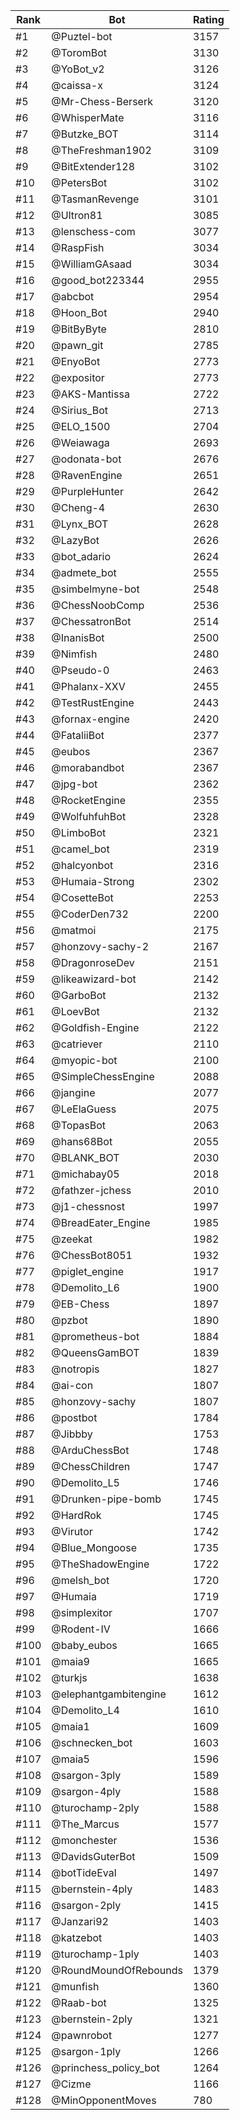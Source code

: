 Rank|Bot|Rating
---|---|---
#1|@Puztel-bot|3157
#2|@ToromBot|3130
#3|@YoBot_v2|3126
#4|@caissa-x|3124
#5|@Mr-Chess-Berserk|3120
#6|@WhisperMate|3116
#7|@Butzke_BOT|3114
#8|@TheFreshman1902|3109
#9|@BitExtender128|3102
#10|@PetersBot|3102
#11|@TasmanRevenge|3101
#12|@Ultron81|3085
#13|@lenschess-com|3077
#14|@RaspFish|3034
#15|@WilliamGAsaad|3034
#16|@good_bot223344|2955
#17|@abcbot|2954
#18|@Hoon_Bot|2940
#19|@BitByByte|2810
#20|@pawn_git|2785
#21|@EnyoBot|2773
#22|@expositor|2773
#23|@AKS-Mantissa|2722
#24|@Sirius_Bot|2713
#25|@ELO_1500|2704
#26|@Weiawaga|2693
#27|@odonata-bot|2676
#28|@RavenEngine|2651
#29|@PurpleHunter|2642
#30|@Cheng-4|2630
#31|@Lynx_BOT|2628
#32|@LazyBot|2626
#33|@bot_adario|2624
#34|@admete_bot|2555
#35|@simbelmyne-bot|2548
#36|@ChessNoobComp|2536
#37|@ChessatronBot|2514
#38|@InanisBot|2500
#39|@Nimfish|2480
#40|@Pseudo-0|2463
#41|@Phalanx-XXV|2455
#42|@TestRustEngine|2443
#43|@fornax-engine|2420
#44|@FataliiBot|2377
#45|@eubos|2367
#46|@morabandbot|2367
#47|@jpg-bot|2362
#48|@RocketEngine|2355
#49|@WolfuhfuhBot|2328
#50|@LimboBot|2321
#51|@camel_bot|2319
#52|@halcyonbot|2316
#53|@Humaia-Strong|2302
#54|@CosetteBot|2253
#55|@CoderDen732|2200
#56|@matmoi|2175
#57|@honzovy-sachy-2|2167
#58|@DragonroseDev|2151
#59|@likeawizard-bot|2142
#60|@GarboBot|2132
#61|@LoevBot|2132
#62|@Goldfish-Engine|2122
#63|@catriever|2110
#64|@myopic-bot|2100
#65|@SimpleChessEngine|2088
#66|@jangine|2077
#67|@LeElaGuess|2075
#68|@TopasBot|2063
#69|@hans68Bot|2055
#70|@BLANK_BOT|2030
#71|@michabay05|2018
#72|@fathzer-jchess|2010
#73|@j1-chessnost|1997
#74|@BreadEater_Engine|1985
#75|@zeekat|1982
#76|@ChessBot8051|1932
#77|@piglet_engine|1917
#78|@Demolito_L6|1900
#79|@EB-Chess|1897
#80|@pzbot|1890
#81|@prometheus-bot|1884
#82|@QueensGamBOT|1839
#83|@notropis|1827
#84|@ai-con|1807
#85|@honzovy-sachy|1807
#86|@postbot|1784
#87|@Jibbby|1753
#88|@ArduChessBot|1748
#89|@ChessChildren|1747
#90|@Demolito_L5|1746
#91|@Drunken-pipe-bomb|1745
#92|@HardRok|1745
#93|@Virutor|1742
#94|@Blue_Mongoose|1735
#95|@TheShadowEngine|1722
#96|@melsh_bot|1720
#97|@Humaia|1719
#98|@simplexitor|1707
#99|@Rodent-IV|1666
#100|@baby_eubos|1665
#101|@maia9|1665
#102|@turkjs|1638
#103|@elephantgambitengine|1612
#104|@Demolito_L4|1610
#105|@maia1|1609
#106|@schnecken_bot|1603
#107|@maia5|1596
#108|@sargon-3ply|1589
#109|@sargon-4ply|1588
#110|@turochamp-2ply|1588
#111|@The_Marcus|1577
#112|@monchester|1536
#113|@DavidsGuterBot|1509
#114|@botTideEval|1497
#115|@bernstein-4ply|1483
#116|@sargon-2ply|1415
#117|@Janzari92|1403
#118|@katzebot|1403
#119|@turochamp-1ply|1403
#120|@RoundMoundOfRebounds|1379
#121|@munfish|1360
#122|@Raab-bot|1325
#123|@bernstein-2ply|1321
#124|@pawnrobot|1277
#125|@sargon-1ply|1266
#126|@princhess_policy_bot|1264
#127|@Cizme|1166
#128|@MinOpponentMoves|780
